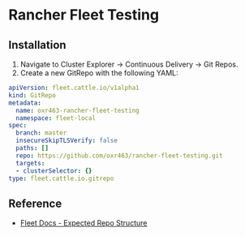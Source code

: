 # Rancher Fleet Testing

## Installation

1. Navigate to Cluster Explorer -> Continuous Delivery -> Git Repos.
2. Create a new GitRepo with the following YAML:

```yaml
apiVersion: fleet.cattle.io/v1alpha1
kind: GitRepo
metadata:
  name: oxr463-rancher-fleet-testing
  namespace: fleet-local
spec:
  branch: master
  insecureSkipTLSVerify: false
  paths: []
  repo: https://github.com/oxr463/rancher-fleet-testing.git
  targets:
  - clusterSelector: {}
type: fleet.cattle.io.gitrepo
```

## Reference

- [Fleet Docs - Expected Repo Structure](https://fleet.rancher.io/gitrepo-structure)
